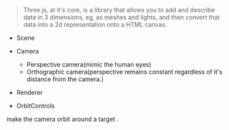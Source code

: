 
> Three.js, at it's core, is a library that allows you to add and describe data in 3 dimensions, eg, as meshes and lights, and then convert that data into a 2d representation onto a HTML canvas.

- Scene

- Camera

  -  Perspective camera(mimic the human eyes)
  - Orthographic camera(perspective remains constant regardless of it's distance from the camera.)



- Renderer



- OrbitControls

make the camera orbit around a target .
